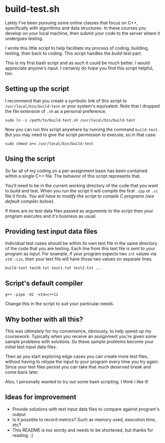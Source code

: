 build-test.sh
=======

Lately I've been pursuing some online classes that focus on C++, specifically with algorithms and data structures. In these courses you develop on your local machine, then submit your code to the server where it undergoes testing.

I wrote this little script to help facilitate my process of coding, building, testing, then back to coding. This script handles the *build-test* part.

This is my first bash script and as such it could be much better. I would appreciate anyone's input. I certainly do hope you find this script helpful, too.

Setting up the script
-------
I recommend that you create a symbolic link of this script to `/usr/local/bin/build-test` or your system's equivalent. Note that I dropped the file extension of `.sh` as a personal preference.
~~~~
sudo ln -s /path/to/build-test.sh /usr/local/bin/build-test
~~~~
Now you can run this script anywhere by running the command `build-test`. But you may need to give the script permission to execute, so in that case:
~~~~
sudo chmod a+x /usr/local/bin/build-test
~~~~

Using the script
-----
So far all of my coding on a per-assignment basis has been contained within a single C++ file. The behavior of this script represents that.

You'll need to be in the current working directory of the code that you want to build and test. When you run the script it will compile the first `.cpp` or `.cc` file it finds. *You will have to modify the script to compile C programs (see default compiler below).*

If there are no test data files passed as arguments to the script then your program executes and it's business as usual.

Providing test input data files
-----
Individual test cases should be within its own text file in the same directory of the code that you are testing. Each line from this text file is sent to your program as input. For example, if your program expects two `int` values via `std::cin`, then your text file will have those two values on separate lines.
~~~~
build-test test0.txt test1.txt test2.txt ...
~~~~

Script's default compiler
-----
~~~~
g++ -pipe -O2 -std=c++11
~~~~
Change this in the script to suit your particular needs.


Why bother with all this?
-----
This was ultimately for my convenience, obviously, to help speed up my coursework. Typically when you receive an assignment you're given some sample problems with solutions. So these sample problems become your initial test input data files.

Then as you start exploring edge cases you can create more test files, without having to retype the input to your program every time you try again. Since your test files persist you can take that much deserved break and come back later.

Also, I personally wanted to try out some bash scripting. I think I like it!

Ideas for improvement
----
  * Provide solutions with test input data files to compare against program's output
  * Is it possible to record metrics? Such as memory used, execution time, etc?
  * This README is too wordy and needs to be shortened, but thanks for reading. :)
